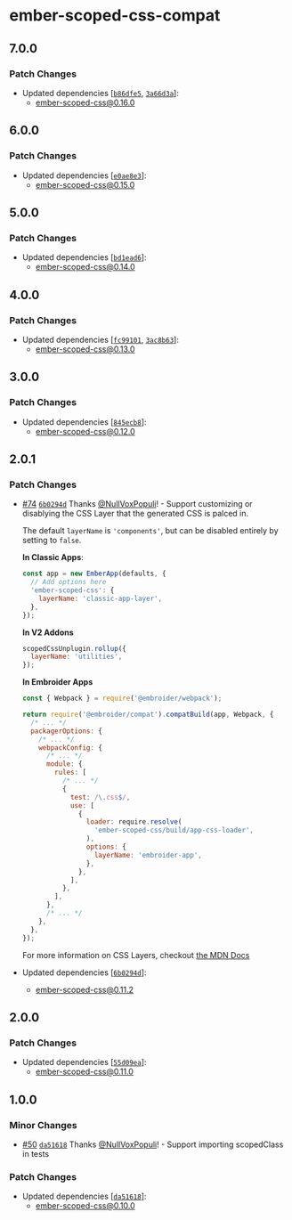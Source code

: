 # ember-scoped-css-compat

## 7.0.0

### Patch Changes

- Updated dependencies [[`b86dfe5`](https://github.com/soxhub/ember-scoped-css/commit/b86dfe5702a2e63b301b790b9e8adc7e87916841), [`3a66d3a`](https://github.com/soxhub/ember-scoped-css/commit/3a66d3ae44a17ed25bdd8f2e8fae308d8317be35)]:
  - ember-scoped-css@0.16.0

## 6.0.0

### Patch Changes

- Updated dependencies [[`e0ae8e3`](https://github.com/soxhub/ember-scoped-css/commit/e0ae8e33af7072f54586c00aede887034e911503)]:
  - ember-scoped-css@0.15.0

## 5.0.0

### Patch Changes

- Updated dependencies [[`bd1ead6`](https://github.com/soxhub/ember-scoped-css/commit/bd1ead6f5af96ea0eb09b60bcd907c7e36c0ba43)]:
  - ember-scoped-css@0.14.0

## 4.0.0

### Patch Changes

- Updated dependencies [[`fc99101`](https://github.com/soxhub/ember-scoped-css/commit/fc99101560a313f52c426dc95032f40a94d1e754), [`3ac8b63`](https://github.com/soxhub/ember-scoped-css/commit/3ac8b63e3ba22ff60a073e4188b1873e112d9dd3)]:
  - ember-scoped-css@0.13.0

## 3.0.0

### Patch Changes

- Updated dependencies [[`845ecb8`](https://github.com/soxhub/ember-scoped-css/commit/845ecb88f70a3412445773167aebbc1dd8ebcf86)]:
  - ember-scoped-css@0.12.0

## 2.0.1

### Patch Changes

- [#74](https://github.com/soxhub/ember-scoped-css/pull/74) [`6b0294d`](https://github.com/soxhub/ember-scoped-css/commit/6b0294dc26fb07799a87b5de22ec28a17285cb7a) Thanks [@NullVoxPopuli](https://github.com/NullVoxPopuli)! - Support customizing or disablying the CSS Layer that the generated CSS is palced in.

  The default `layerName` is `'components'`, but can be disabled entirely by setting to `false`.

  **In Classic Apps**:

  ```js
  const app = new EmberApp(defaults, {
    // Add options here
    'ember-scoped-css': {
      layerName: 'classic-app-layer',
    },
  });
  ```

  **In V2 Addons**

  ```js
  scopedCssUnplugin.rollup({
    layerName: 'utilities',
  });
  ```

  **In Embroider Apps**

  ```js
  const { Webpack } = require('@embroider/webpack');

  return require('@embroider/compat').compatBuild(app, Webpack, {
    /* ... */
    packagerOptions: {
      /* ... */
      webpackConfig: {
        /* ... */
        module: {
          rules: [
            /* ... */
            {
              test: /\.css$/,
              use: [
                {
                  loader: require.resolve(
                    'ember-scoped-css/build/app-css-loader',
                  ),
                  options: {
                    layerName: 'embroider-app',
                  },
                },
              ],
            },
          ],
        },
        /* ... */
      },
    },
  });
  ```

  For more information on CSS Layers, checkout [the MDN Docs](https://developer.mozilla.org/en-US/docs/Web/CSS/@layer)

- Updated dependencies [[`6b0294d`](https://github.com/soxhub/ember-scoped-css/commit/6b0294dc26fb07799a87b5de22ec28a17285cb7a)]:
  - ember-scoped-css@0.11.2

## 2.0.0

### Patch Changes

- Updated dependencies [[`55d09ea`](https://github.com/soxhub/ember-scoped-css/commit/55d09ea84b6ce4fc0feb7231eb25dfde6ed8471a)]:
  - ember-scoped-css@0.11.0

## 1.0.0

### Minor Changes

- [#50](https://github.com/soxhub/ember-scoped-css/pull/50) [`da51618`](https://github.com/soxhub/ember-scoped-css/commit/da516183b564ac92e3993ed62e249d3f15ee1d00) Thanks [@NullVoxPopuli](https://github.com/NullVoxPopuli)! - Support importing scopedClass in tests

### Patch Changes

- Updated dependencies [[`da51618`](https://github.com/soxhub/ember-scoped-css/commit/da516183b564ac92e3993ed62e249d3f15ee1d00)]:
  - ember-scoped-css@0.10.0
